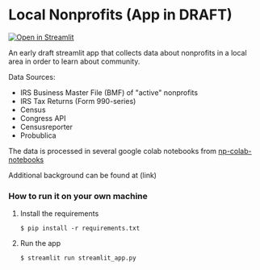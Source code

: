 # Local Nonprofits (App in DRAFT)

[![Open in Streamlit](https://static.streamlit.io/badges/streamlit_badge_black_white.svg)](https://local-nonprofits-jzelson.streamlit.app//)

An early draft streamlit app that collects data about nonprofits in a local area in order to learn about community.  

Data Sources:
- IRS Business Master File (BMF) of "active" nonprofits
- IRS Tax Returns (Form 990-series)
- Census
- Congress API
- Censusreporter
- Probublica

The data is processed in several google colab notebooks from [np-colab-notebooks](https://github.com/johnzelson/np-colab-notebooks)

Additional background can be found at (link)

### How to run it on your own machine

1. Install the requirements

   ```
   $ pip install -r requirements.txt
   ```

2. Run the app

   ```
   $ streamlit run streamlit_app.py
   ```
